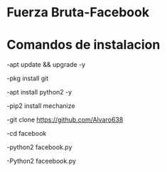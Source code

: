 
# Fuerza Bruta-Facebook
# Comandos de instalacion

-apt update && upgrade -y

-pkg install git

-apt install python2 -y

-pip2 install mechanize

-git clone https://github.com/Alvaro638

-cd facebook

-python2 facebook.py

-Python2 faceebook.py
